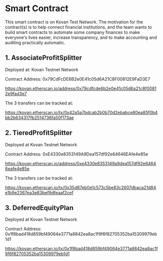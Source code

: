 # Smart Contract

This smart contract is on Kovan Test Network.  The motivation for the contract(s) is to help connect financial institutions, and the team wants to build smart contracts to automate some company finances to make everyone's lives easier, increase transparency, and to make accounting and auditing practically automatic.

## 1. AssociateProfitSplitter

Deployed at: Kovan Testnet Network

Contract Address: 0x79CdFcDE6B2e0E41c05d6A21C8F00812E9FaD3E7

https://kovan.etherscan.io/address/0x79cdfcde6b2e0e41c05d6a21c8f00812e9fad3e7

The 3 transfers can be tracked at:

https://kovan.etherscan.io/tx/0x42a5a7bdcab2b0b70d2ebabce80ea85f0b4bb2b634317fb2514736fa50f173ae

## 2. TieredProfitSplitter

Deployed at Kovan Testnet Network

Contract Address: 0xE4330e8353149A9Dea157df92e64646EAfe4e85e

https://kovan.etherscan.io/address/0xe4330e8353149a9dea157df92e64646eafe4e85e

The 3 transfers can be tracked at:

https://kovan.etherscan.io/tx/0x35d87eb0e1c573c5be83c2607dbaca21d84e1b9e2367ea3e83bef9dfeaaf2cef

## 3. DeferredEquityPlan

Deployed at Kovan Testnet Network

Contract Address: 0x1f8bad418d859bf49064e3771a8842ea8ac1f9f6f82705352ba15309979eb1d1

https://kovan.etherscan.io/tx/0x1f8bad418d859bf49064e3771a8842ea8ac1f9f6f82705352ba15309979eb1d1
